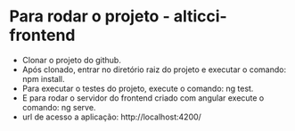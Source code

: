 # Para rodar o projeto - alticci-frontend

- Clonar o projeto do github.
- Após clonado, entrar no diretório raiz do projeto e executar o comando: npm install.
- Para executar o testes do projeto, execute o comando: ng test.
- E para rodar o servidor do frontend criado com angular execute o comando: ng serve.
- url de acesso a aplicação: http://localhost:4200/
